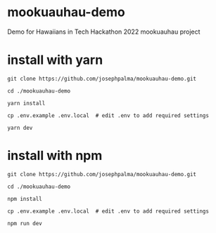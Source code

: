 
# mookuauhau-demo

Demo for Hawaiians in Tech Hackathon 2022 mookuauhau project

# install with yarn

```
git clone https://github.com/josephpalma/mookuauhau-demo.git

cd ./mookuauhau-demo

yarn install

cp .env.example .env.local  # edit .env to add required settings

yarn dev
```

# install with npm 
```
git clone https://github.com/josephpalma/mookuauhau-demo.git

cd ./mookuauhau-demo

npm install

cp .env.example .env.local  # edit .env to add required settings

npm run dev
```